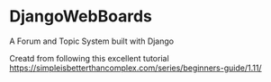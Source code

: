 # DjangoWebBoards
A Forum and Topic System built with Django

Creatd from following this excellent tutorial
https://simpleisbetterthancomplex.com/series/beginners-guide/1.11/
